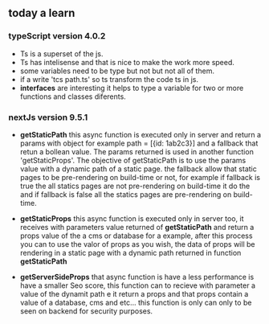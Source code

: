 ## today a learn

### typeScript version 4.0.2

- Ts is a superset of the js.
- Ts has intelisense and that is nice to make the work more speed.
- some variables need to be type but not but not all of them.
- if a write 'tcs path.ts' so ts transform the code ts in js.
- **interfaces** are interesting it helps to type a variable for two or more functions and classes diferents.

### nextJs version 9.5.1

- **getStaticPath** this async function is executed only in server and return a params with object for example path = [{id: 1ab2c3}] and a fallback that retun a bollean value. The params returned is used in another function 'getStaticProps'. The objective of getStaticPath is to use the params value with a dynamic path of a static page.
  the fallback allow that static pages to be pre-rendering on build-time or not, for example if fallback is true the all statics pages are not pre-rendering on build-time it do the and if fallback is false all the statics pages are pre-rendering on build-time.

- **getStaticProps** this async function is executed only in server too, it receives with parameters value returned of **getStaticPath** and return a props value of the a cms or database for a example, after this process you can to use the valor of props as you wish, the data of props will be rendering in a static page with a dynamic path returned in function **getStaticPath**

- **getServerSideProps** that async function is have a less performance is have a smaller Seo score, this function can to recieve with parameter a value of the dynamit path e it return a props and that props contain a value of a database, cms and etc... this function is only can only to be seen on backend for security purposes.
